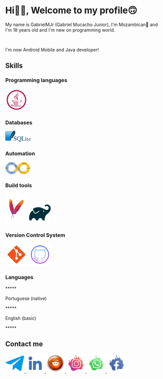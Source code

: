 <html>
<head>
<meta charset="utf-8"
<meta name="viewport" content="width=device-width,
initial-scale=1.0"/>
</head>
  
<body>
<h1>Hi👋🏽, Welcome to my profile🙃</h1>
<p>My name is GabrielMJr (Gabriel Mucacho Junior), I'm Mozambican🙂 and I'm 18 years old and I'm new on programming world.</p>
</br>
<p>I'm now Android Mobile and Java developer!</p>

    
<h2>Skills</h2>
<h3>Programming languages</h3>
<img width="70px" src="https://raw.githubusercontent.com/gabrielmjr/gabrielmjr/main/images/java.svg">

<h3>Databases</h3>
<img width="80px" src="https://raw.githubusercontent.com/gabrielmjr/gabrielmjr/main/images/sqlite.png"/>

<h3>Automation</h3>
<img width="80px" src="https://raw.githubusercontent.com/gabrielmjr/gabrielmjr/main/images/ci-cd.png"/>

<h3>Build tools</h3>

<img width="70px" src="https://raw.githubusercontent.com/gabrielmjr/gabrielmjr/main/images/maven.png"/>    <img width="70px" src="https://raw.githubusercontent.com/gabrielmjr/gabrielmjr/main/images/gradle.png"/>

<h3>Version Control System</h3>

<img width="70px" src="https://raw.githubusercontent.com/gabrielmjr/gabrielmjr/main/images/git.png"/>   <img width="70px" src="https://raw.githubusercontent.com/gabrielmjr/gabrielmjr/main/images/github.png"/>


<h3>Languages</h3>
*****<p>Portuguese (native)</p>
*****<p>English (basic)</p>*****

<h2>Contact me</h2>

<a href="https://t.me/GabrielMjr">
<img width="60px" src="https://raw.githubusercontent.com/gabrielmjr/gabrielmjr/main/images/telegram.png">
</a>    <a href="https://www.linkedin.com/in/gabriel-mucacho-797628239">
<img width="60px" src="https://raw.githubusercontent.com/gabrielmjr/gabrielmjr/main/images/linkedin.png">
</a>    <a href="https://www.reddit.com/u/GsbrielMJr?utm_medium=android_app&utm_source=share">
<img width="60px" src="https://raw.githubusercontent.com/gabrielmjr/gabrielmjr/main/images/reddit.png">
</a>    <a href="https://www.instagram.com/gabrielmjr2204/">
<img width="60px" src="https://raw.githubusercontent.com/gabrielmjr/gabrielmjr/main/images/instagram.png">
</a>    <a href="https://wa.me/258844269896">
<img width="60px" src="https://raw.githubusercontent.com/gabrielmjr/gabrielmjr/main/images/whatsapp.png">
</a>    <a href="https://www.facebook.com/gabrielmucacho.junior.714">
<img width="60px" src="https://raw.githubusercontent.com/gabrielmjr/gabrielmjr/main/images/facebook.png">
</a>


</body>
</html>
